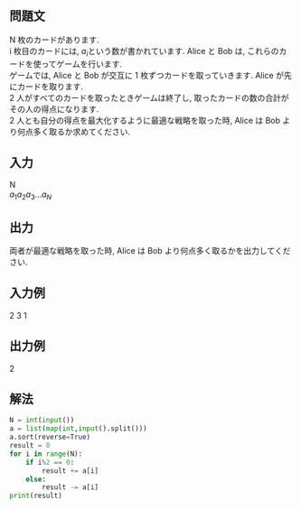 ## 問題文
N 枚のカードがあります.   
i 枚目のカードには, $`a_{i}`$という数が書かれています.
Alice と Bob は, これらのカードを使ってゲームを行います.  
ゲームでは, Alice と Bob が交互に 1 枚ずつカードを取っていきます. Alice が先にカードを取ります.  
2 人がすべてのカードを取ったときゲームは終了し, 取ったカードの数の合計がその人の得点になります.  
2 人とも自分の得点を最大化するように最適な戦略を取った時, Alice は Bob より何点多く取るか求めてください.
## 入力
N  
$`a_{1} a_{2} a_{3} ... a_{N}`$
## 出力
両者が最適な戦略を取った時, Alice は Bob より何点多く取るかを出力してください.
## 入力例
2
3 1
## 出力例
2
## 解法

```python
N = int(input())
a = list(map(int,input().split()))
a.sort(reverse=True)
result = 0
for i in range(N):
    if i%2 == 0:
        result += a[i]
    else:
        result -= a[i]
print(result)